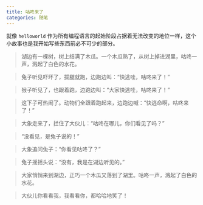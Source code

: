 ```yaml
---
title: 咕咚来了
categories: 随笔
---
```

就像 `helloworld` 作为所有编程语言的起始阶段占据着无法改变的地位一样，这个小故事也是我开始写些东西前必不可少的部分。

> 湖边有一棵树，树上结满了木瓜。一个木瓜熟了，从树上掉进湖里，咕咚一声，溅起了白色的水花。

> 兔子听见吓坏了，拔腿就跑，边跑边叫：“快逃哇，咕咚来了！”

> 猴子听见了，也跟着跑，边跑边叫：“大家快逃哇，咕咚来了！”

> 这下子可热闹了。动物们全跟着跑起来，边跑边喊：“快逃命啊，咕咚来了！”

> 大象走来了，拦住了大伙儿：“咕咚在哪儿，你们看见了吗？”

> “没看见，是兔子说的！”

> 大象追问兔子：“你看见咕咚了？”

> 兔子摇摇头说：“没有，我是在湖边听见的。”

> 大家悄悄来到湖边，正巧一个木瓜又落到了湖里。咕咚一声，溅起了白色的水花。

> 大伙儿你看看我，我看看你，都哈哈地笑了！




